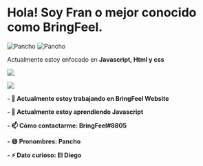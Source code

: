 <h1>Hola! Soy Fran o mejor conocido como BringFeel.</h1>
<p> <img src="https://komarev.com/ghpvc/?username=BringFeel" alt="Pancho" />
<img src="https://discordapp.com/api/guilds/703772175949234226/widget.png" alt="Pancho" /> </p>
<p>Actualmente estoy enfocado en <b>Javascript, Html y css</b></p>
<p><img" src="https://github-readme-stats.vercel.app/api/top-langs/?username=BringFeel&layout=compact&theme=light"></p>
  
<p><img align="center" src="https://github-readme-stats.vercel.app/api?username=BringFeel&show_icons=true&text_color=5baddf&icon_color=FFF&theme=tokyonight""></p>
<p><img align="center" s<p align="center"><img align="center" src="https://github-readme-stats.vercel.app/api/top-langs/?username=BringFeel&layout=compact&text_color=5baddf&icon_color=FFF&theme=tokyonight""></p>
<p><b>- 🔭 Actualmente estoy trabajando en BringFeel Website</b></p>
<p><b>- 🌱 Actualmente estoy aprendiendo Javascript</b></p>
<p><b>- 📫 Cómo contactarme: BringFeel#8805</b></p>
<p><b>- 😄 Pronombres: Pancho</b></p>
<p><b>- ⚡ Dato curioso: El Diego</b></p>
